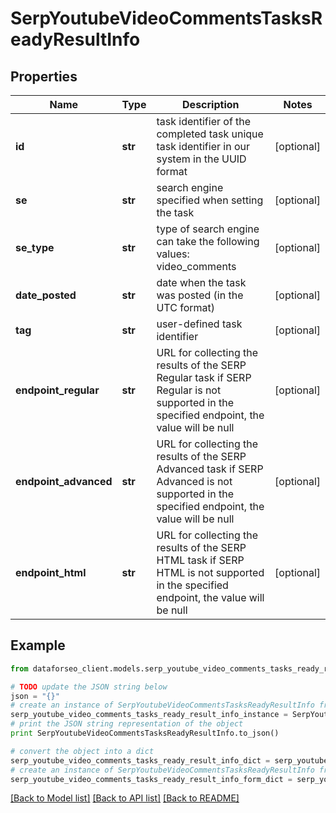 # SerpYoutubeVideoCommentsTasksReadyResultInfo


## Properties

Name | Type | Description | Notes
------------ | ------------- | ------------- | -------------
**id** | **str** | task identifier of the completed task unique task identifier in our system in the UUID format | [optional] 
**se** | **str** | search engine specified when setting the task | [optional] 
**se_type** | **str** | type of search engine can take the following values: video_comments | [optional] 
**date_posted** | **str** | date when the task was posted (in the UTC format) | [optional] 
**tag** | **str** | user-defined task identifier | [optional] 
**endpoint_regular** | **str** | URL for collecting the results of the SERP Regular task if SERP Regular is not supported in the specified endpoint, the value will be null | [optional] 
**endpoint_advanced** | **str** | URL for collecting the results of the SERP Advanced task if SERP Advanced is not supported in the specified endpoint, the value will be null | [optional] 
**endpoint_html** | **str** | URL for collecting the results of the SERP HTML task if SERP HTML is not supported in the specified endpoint, the value will be null | [optional] 

## Example

```python
from dataforseo_client.models.serp_youtube_video_comments_tasks_ready_result_info import SerpYoutubeVideoCommentsTasksReadyResultInfo

# TODO update the JSON string below
json = "{}"
# create an instance of SerpYoutubeVideoCommentsTasksReadyResultInfo from a JSON string
serp_youtube_video_comments_tasks_ready_result_info_instance = SerpYoutubeVideoCommentsTasksReadyResultInfo.from_json(json)
# print the JSON string representation of the object
print SerpYoutubeVideoCommentsTasksReadyResultInfo.to_json()

# convert the object into a dict
serp_youtube_video_comments_tasks_ready_result_info_dict = serp_youtube_video_comments_tasks_ready_result_info_instance.to_dict()
# create an instance of SerpYoutubeVideoCommentsTasksReadyResultInfo from a dict
serp_youtube_video_comments_tasks_ready_result_info_form_dict = serp_youtube_video_comments_tasks_ready_result_info.from_dict(serp_youtube_video_comments_tasks_ready_result_info_dict)
```
[[Back to Model list]](../README.md#documentation-for-models) [[Back to API list]](../README.md#documentation-for-api-endpoints) [[Back to README]](../README.md)


